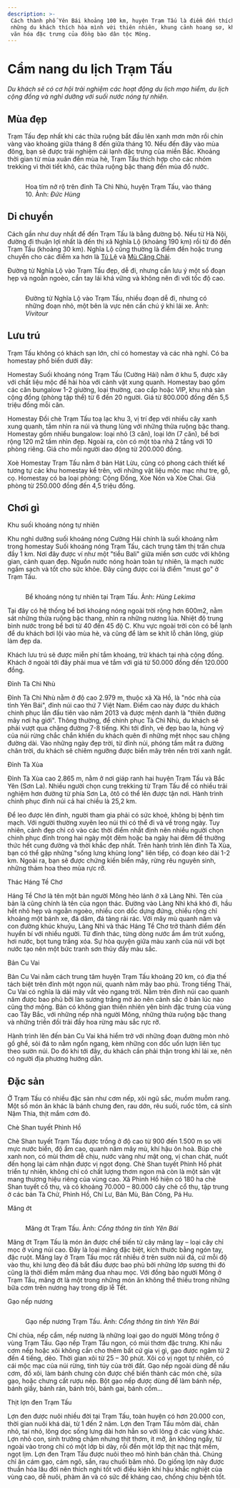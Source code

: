 ```yaml
---
description: >-
 Cách thành phố Yên Bái khoảng 100 km, huyện Trạm Tấu là điểm đến thích hợp với
 những du khách thích hòa mình với thiên nhiên, khung cảnh hoang sơ, khám phá
 văn hóa đặc trưng của đồng bào dân tộc Mông.
---
```


# Cẩm nang du lịch Trạm Tấu

_Du khách sẽ có cơ hội trải nghiệm các hoạt động du lịch mạo hiểm, du lịch cộng đồng và nghỉ dưỡng với suối nước nóng tự nhiên._

## Mùa đẹp

Trạm Tấu đẹp nhất khi các thửa ruộng bắt đầu lên xanh mơn mởn rồi chín vàng vào khoảng giữa tháng 8 đến giữa tháng 10. Nếu đến đây vào mùa đông, bạn sẽ được trải nghiệm cái lạnh đặc trưng của miền Bắc. Khoảng thời gian từ mùa xuân đến mùa hè, Trạm Tấu thích hợp cho các nhóm trekking vì thời tiết khô, các thửa ruộng bậc thang đến mùa đổ nước.

<figure><img src="https://i1-dulich.vnecdn.net/2023/08/31/Ta-Chi-Nhu4-8977-1693480324.jpg?w=0&#x26;h=0&#x26;q=100&#x26;dpr=1&#x26;fit=crop&#x26;s=B3RM-UC62AdG1hVncVamqQ" alt=""><figcaption><p>Hoa tím nở rộ trên đỉnh Tà Chì Nhù, huyện Trạm Tấu, vào tháng 10. Ảnh: <em>Đức Hùng</em></p></figcaption></figure>

## Di chuyển

Cách gần như duy nhất để đến Trạm Tấu là bằng đường bộ. Nếu từ Hà Nội, đường đi thuận lợi nhất là đến thị xã Nghĩa Lộ (khoảng 190 km) rồi từ đó đến Trạm Tấu (khoảng 30 km). Nghĩa Lộ cũng thường là điểm đến hoặc trung chuyển cho các điểm xa hơn là [Tú Lệ](https://vnexpress.net/cam-nang-du-lich-tu-le-4472621) và [Mù Căng Chải](https://vnexpress.net/cam-nang-du-lich-mu-cang-chai-4158151).

Đường từ Nghĩa Lộ vào Trạm Tấu đẹp, dễ đi, nhưng cần lưu ý một số đoạn hẹp và ngoằn ngoèo, cần tay lái khá vững và không nên đi với tốc độ cao.

<figure><img src="https://i1-dulich.vnecdn.net/2023/08/31/TT1-9571-1693480324.jpg?w=0&#x26;h=0&#x26;q=100&#x26;dpr=1&#x26;fit=crop&#x26;s=LkYYLb9DjA_2UTZlkIEtzA" alt=""><figcaption><p>Đường từ Nghĩa Lộ vào Trạm Tấu, nhiều đoạn dễ đi, nhưng có những đoạn nhỏ, một bên là vực nên cần chú ý khi lái xe. Ảnh: <em>Vivitour</em></p></figcaption></figure>

## Lưu trú

Trạm Tấu không có khách sạn lớn, chỉ có homestay và các nhà nghỉ. Có ba homestay phổ biến dưới đây:

Homestay Suối khoáng nóng Trạm Tấu (Cường Hải) nằm ở khu 5, được xây với chất liệu mộc để hài hòa với cảnh vật xung quanh. Homestay bao gồm các căn bungalow 1-2 giường, loại thường, cao cấp hoặc VIP, khu nhà sàn cộng đồng (phòng tập thể) từ 6 đến 20 người. Giá từ 800.000 đồng đến 5,5 triệu đồng mỗi căn.

Homestay Đồi chè Trạm Tấu toạ lạc khu 3, vị trí đẹp với nhiều cây xanh xung quanh, tầm nhìn ra núi và thung lũng với những thửa ruộng bậc thang. Homestay gồm nhiều bungalow: loại nhỏ (3 căn), loại lớn (7 căn), bể bơi rộng 120 m2 tầm nhìn đẹp. Ngoài ra, còn có một tòa nhà 2 tầng với 10 phòng riêng. Giá cho mỗi người dao động từ 200.000 đồng.

Xoè Homestay Trạm Tấu nằm ở bản Hát Lừu, cũng có phong cách thiết kế tương tự các khu homestay kể trên, với những vật liệu mộc mạc như tre, gỗ, cọ. Homestay có ba loại phòng: Cộng Đồng, Xòe Nón và Xòe Chai. Giá phòng từ 250.000 đồng đến 4,5 triệu đồng.

## Chơi gì

Khu suối khoáng nóng tự nhiên

Khu nghỉ dưỡng suối khoáng nóng Cường Hải chính là suối khoáng nằm trong homestay Suối khoáng nóng Trạm Tấu, cách trung tâm thị trấn chưa đầy 1 km. Nơi đây được ví như một "tiểu Bali" giữa miền sơn cước với không gian, cảnh quan đẹp. Nguồn nước nóng hoàn toàn tự nhiên, là mạch nước ngầm sạch và tốt cho sức khỏe. Đây cũng được coi là điểm "must go" ở Trạm Tấu.

<figure><img src="https://i1-dulich.vnecdn.net/2023/08/30/TTT-2801-1693391171.jpg?w=0&#x26;h=0&#x26;q=100&#x26;dpr=1&#x26;fit=crop&#x26;s=7VHWkReMuNUpMHYDQhltOQ" alt=""><figcaption><p>Bể khoáng nóng tự nhiên tại Trạm Tấu. Ảnh: <em>Hùng Lekima</em></p></figcaption></figure>

Tại đây có hệ thống bể bơi khoáng nóng ngoài trời rộng hơn 600m2, nằm sát những thửa ruộng bậc thang, nhìn ra những nương lúa. Nhiệt độ trung bình nước trong bể bơi từ 40 đến 45 độ C. Khu vực ngoài trời còn có bể lạnh để du khách bơi lội vào mùa hè, và cũng để làm se khít lỗ chân lông, giúp làm đẹp da.

Khách lưu trú sẽ được miễn phí tắm khoáng, trừ khách tại nhà cộng đồng. Khách ở ngoài tới đây phải mua vé tắm với giá từ 50.000 đồng đến 120.000 đồng.

Đỉnh Tà Chì Nhù

Đỉnh Tà Chì Nhù nằm ở độ cao 2.979 m, thuộc xã Xà Hồ, là "nóc nhà của tỉnh Yên Bái", đỉnh núi cao thứ 7 Việt Nam. Điểm cao này được du khách chinh phục lần đầu tiên vào năm 2013 và được mệnh danh là "thiên đường mây nơi hạ giới". Thông thường, để chinh phục Tà Chì Nhù, du khách sẽ phải vượt qua chặng đường 7-8 tiếng. Khi tới đỉnh, vẻ đẹp bao la, hùng vỹ của núi rừng chắc chắn khiến du khách quên đi những mệt nhọc sau chặng đường dài. Vào những ngày đẹp trời, từ đỉnh núi, phóng tầm mắt ra đường chân trời, du khách sẽ chiêm ngưỡng được biển mây trên nền trời xanh ngắt.

Đỉnh Tà Xùa

Đỉnh Tà Xùa cao 2.865 m, nằm ở nơi giáp ranh hai huyện Trạm Tấu và Bắc Yên (Sơn La). Nhiều người chọn cung trekking từ Trạm Tấu để có nhiều trải nghiệm hơn đường từ phía Sơn La, ôtô có thể lên được tận nơi. Hành trình chinh phục đỉnh núi cả hai chiều là 25,2 km.

Để leo được lên đỉnh, người tham gia phải có sức khoẻ, không bị bệnh tim mạch. Với người thường xuyên leo núi thì có thể đi và về trong ngày. Tuy nhiên, cảnh đẹp chỉ có vào các thời điểm nhất định nên nhiều người chọn chinh phục đỉnh trong hai ngày một đêm hoặc ba ngày hai đêm để thưởng thức hết cung đường và thời khắc đẹp nhất. Trên hành trình lên đỉnh Tà Xùa, bạn có thể gặp những "sống lưng khủng long" liên tiếp, có đoạn kéo dài 1-2 km. Ngoài ra, bạn sẽ được chứng kiến biển mây, rừng rêu nguyên sinh, những thảm hoa theo mùa rực rỡ.

Thác Háng Tề Chơ

Háng Tề Chơ là tên một bản người Mông hẻo lánh ở xã Làng Nhì. Tên của bản là cũng chính là tên của ngọn thác. Đường vào Làng Nhì khá khó đi, hầu hết nhỏ hẹp và ngoằn ngoèo, nhiều con dốc dựng đứng, chiều rộng chỉ khoảng một bánh xe, đá dăm, đá tảng rải rác. Với mây mù quanh năm và con đường khúc khuỷu, Làng Nhì và thác Háng Tề Chơ trở thành điểm đến huyền bí với nhiều người. Từ đỉnh thác, từng dòng nước ầm ầm trút xuống, hơi nước, bọt tung trắng xóa. Sự hòa quyện giữa màu xanh của núi với bọt nước tạo nên một bức tranh sơn thủy đầy màu sắc.

Bản Cu Vai

Bản Cu Vai nằm cách trung tâm huyện Trạm Tấu khoảng 20 km, có địa thế tách biệt trên đỉnh một ngọn núi, quanh năm mây bao phủ. Trong tiếng Thái, Cu Vai có nghĩa là dải mây vắt vẻo ngang trời. Nằm trên đỉnh núi cao quanh năm được bao phủ bởi làn sương trắng mờ ảo nên cảnh sắc ở bản lúc nào cũng thơ mộng. Bản có không gian thiên nhiên yên bình đặc trưng của vùng cao Tây Bắc, với những nếp nhà người Mông, những thửa ruộng bậc thang và những triền đồi trải đầy hoa rừng màu sắc rực rỡ.

Hành trình lên đến bản Cu Vai khá hiểm trở với những đoạn đường mòn nhỏ gồ ghề, sỏi đá to nằm ngổn ngang, kèm những con dốc uốn lượn liên tục theo sườn núi. Do đó khi tới đây, du khách cần phải thận trong khi lái xe, nên có người địa phương hướng dẫn.

## Đặc sản

Ở Trạm Tấu có nhiều đặc sản như cơm nếp, xôi ngũ sắc, muồm muỗm rang. Một số món ăn khác là bánh chưng đen, rau dớn, rêu suối, ruốc tôm, cá sỉnh Nậm Thia, thịt mắm cơm đỏ.

Chè Shan tuyết Phình Hồ

Chè Shan tuyết Trạm Tấu được trồng ở độ cao từ 900 đến 1.500 m so với mực nước biển, độ ẩm cao, quanh năm mây mù, khí hậu ôn hoà. Búp chè xanh non, có mùi thơm dễ chịu, nước vàng như mật ong, vị chan chát, nuốt đến họng lại cảm nhận được vị ngọt đọng. Chè Shan tuyết Phình Hồ phát triển tự nhiên, không chỉ có chất lượng thơm ngon mà còn là một sản vật mang thương hiệu riêng của vùng cao. Xã Phình Hồ hiện có 180 ha chè Shan tuyết cổ thụ, và có khoảng 70.000 – 80.000 cây chè cổ thụ, tập trung ở các bản Tà Chử, Phình Hồ, Chí Lư, Bản Mù, Bản Công, Pá Hu.

Măng ớt

<figure><img src="https://i1-dulich.vnecdn.net/2023/08/31/mang-ot-611-7888-1693480326.jpg?w=0&#x26;h=0&#x26;q=100&#x26;dpr=1&#x26;fit=crop&#x26;s=d_kNV81kCuJ_JF8EkN-bKw" alt=""><figcaption><p>Măng ớt Trạm Tấu. Ảnh: <em>Cổng thông tin tỉnh Yên Bái</em></p></figcaption></figure>

Măng ớt Trạm Tấu là món ăn được chế biến từ cây măng lay – loại cây chỉ mọc ở vùng núi cao. Đây là loại măng đặc biệt, kích thước bằng ngón tay, đặc ruột. Măng lay ở Trạm Tấu mọc rất nhiều ở trên sườn núi đá, cứ mỗi độ vào thu, khi lưng đèo đã bắt đầu được bao phủ bởi những lớp sương thì đó cũng là thời điểm mầm măng đua nhau mọc. Với đồng bào người Mông ở Trạm Tấu, măng ớt là một trong những món ăn không thể thiếu trong những bữa cơm trên nương hay trong dịp lễ Tết.

Gạo nếp nương

<figure><img src="https://i1-dulich.vnecdn.net/2023/08/31/gao1-1187-1693480326.jpg?w=0&#x26;h=0&#x26;q=100&#x26;dpr=1&#x26;fit=crop&#x26;s=JPsdujpSySEXW5Kf30Cgow" alt=""><figcaption><p>Gạo nếp nương Trạm Tấu. Ảnh: <em>Cổng thông tin tỉnh Yên Bái</em></p></figcaption></figure>

Chí chủa, nếp cẩm, nếp nương là những loại gạo do người Mông trồng ở vùng Trạm Tấu. Gạo nếp Trạm Tấu ngon, có mùi thơm đặc trưng. Khi nấu cơm nếp hoặc xôi không cần cho thêm bất cứ gia vị gì, gạo được ngâm từ 2 đến 4 tiếng, dẻo. Thời gian xôi từ 25 – 30 phút. Xôi có vị ngọt tự nhiên, có cái mộc mạc của núi rừng, tinh túy của trời đất. Gạo nếp ngoài dùng để nấu cơm, đồ xôi, làm bánh chưng còn được chế biến thành các món chè, sữa gạo, hoặc chưng cất rượu nếp. Bột gạo nếp được dùng để làm bánh nếp, bánh giầy, bánh rán, bánh trôi, bánh gai, bánh cốm…

Thịt lợn đen Trạm Tấu

Lợn đen được nuôi nhiều đời tại Trạm Tấu, toàn huyện có hơn 20.000 con, thời gian nuôi khá dài, từ 1 đến 2 năm. Lợn đen Trạm Tấu mõm dài, chân nhỏ, tai nhỏ, lông dọc sống lưng dài hơn hẳn so với lông ở các vùng khác. Lợn nhỏ con, sinh trưởng chậm nhưng thịt thơm, ít mỡ, ăn không ngấy, từ ngoài vào trong chỉ có một lớp bì dày, rồi đến một lớp thịt nạc thật mềm, ngọt lịm. Lợn đen Trạm Tấu được nuôi theo mô hình bán chăn thả. Chúng chỉ ăn cám gạo, cám ngô, sắn, rau chuối băm nhỏ. Do giống lợn này được thuần hóa lâu đời nên thích nghi tốt với điều kiện khí hậu khắc nghiệt của vùng cao, dễ nuôi, phàm ăn và có sức đề kháng cao, chống chịu bệnh tốt.
